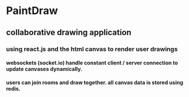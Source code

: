 # PaintDraw
## collaborative drawing application

### using react.js and the html canvas to render user drawings
#### websockets (socket.io) handle constant client / server connection to update canvases dynamically.
#### users can join rooms and draw together. all canvas data is stored using redis.

